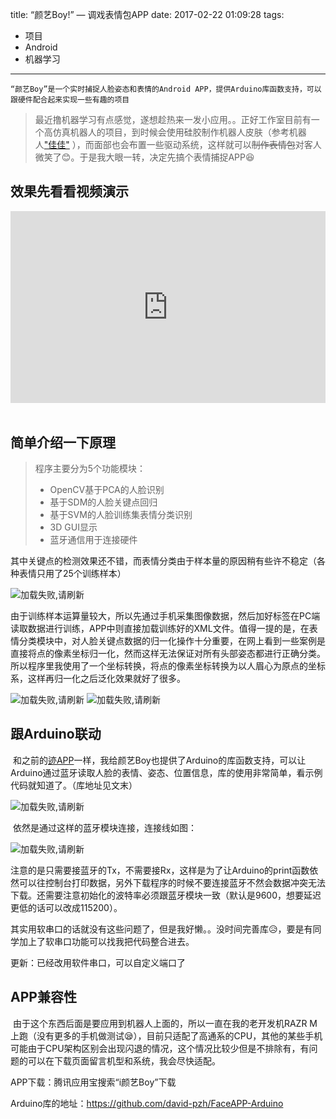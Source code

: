 title: “颜艺Boy!” — 调戏表情包APP
date: 2017-02-22 01:09:28
tags:
- 项目
- Android
- 机器学习
------
    “颜艺Boy”是一个实时捕捉人脸姿态和表情的Android APP，提供Arduino库函数支持，可以跟硬件配合起来实现一些有趣的项目
> 最近撸机器学习有点感觉，遂想趁热来一发小应用。。正好工作室目前有一个高仿真机器人的项目，到时候会使用硅胶制作机器人皮肤（参考机器人["佳佳"](http://news.mydrivers.com/1/478/478390.htm)  ），而面部也会布置一些驱动系统，这样就可以~~制作表情包~~对客人微笑了😊。于是我大眼一转，决定先搞个表情捕捉APP😆

## **效果先看看视频演示**

<div style="height: 0;padding-bottom: 61%;position: relative;">
<iframe width="560" height="315" src="http://player.youku.com/embed/XMjUyNjAxNzY3Ng" frameborder="0" allowfullscreen="" style="position: absolute;height: 100%;width: 100%;"></iframe>
</div>

<br />

## **简单介绍一下原理**

> 程序主要分为5个功能模块：
>
> * OpenCV基于PCA的人脸识别
> * 基于SDM的人脸关键点回归
> * 基于SVM的人脸训练集表情分类识别
> * 3D GUI显示
> * 蓝牙通信用于连接硬件

​        其中关键点的检测效果还不错，而表情分类由于样本量的原因稍有些许不稳定（各种表情只用了25个训练样本）

![加载失败,请刷新](/img/faceapp1.jpg)  

​        由于训练样本运算量较大，所以先通过手机采集图像数据，然后加好标签在PC端读取数据进行训练，APP中则直接加载训练好的XML文件。值得一提的是，在表情分类模块中，对人脸关键点数据的归一化操作十分重要，在网上看到一些案例是直接将点的像素坐标归一化，然而这样无法保证对所有头部姿态都进行正确分类。所以程序里我使用了一个坐标转换，将点的像素坐标转换为以人眉心为原点的坐标系，这样再归一化之后泛化效果就好了很多。

![加载失败,请刷新](/img/faceapp2.jpg)    ![加载失败,请刷新](/img/faceapp3.jpg)  

## **跟Arduino联动**

​        和之前的[迹APP](http://pengzhihui.xyz/2016/05/05/trace/)一样，我给颜艺Boy也提供了Arduino的库函数支持，可以让Arduino通过蓝牙读取人脸的表情、姿态、位置信息，库的使用非常简单，看示例代码就知道了。（库地址见文末）

![加载失败,请刷新](/img/faceapp4.jpg)  

​        依然是通过这样的蓝牙模块连接，连接线如图：

![加载失败,请刷新](/img/faceapp5.jpg)  

​        注意的是只需要接蓝牙的Tx，不需要接Rx，这样是为了让Arduino的print函数依然可以往控制台打印数据，另外下载程序的时候不要连接蓝牙不然会数据冲突无法下载。还需要注意初始化的波特率必须跟蓝牙模块一致（默认是9600，想要延迟更低的话可以改成115200）。

​        其实用软串口的话就没有这些问题了，但是我好懒。。没时间完善库😥，要是有同学加上了软串口功能可以找我把代码整合进去。

更新：已经改用软件串口，可以自定义端口了

## **APP兼容性**

​        由于这个东西后面是要应用到机器人上面的，所以一直在我的老开发机RAZR M上跑（没有更多的手机做测试😪），目前只适配了高通系的CPU，其他的某些手机可能由于CPU架构区别会出现闪退的情况，这个情况比较少但是不排除有，有问题的可以在下载页面留言机型和系统，我会尽快适配。

APP下载：腾讯应用宝搜索“i颜艺Boy”下载

Arduino库的地址：https://github.com/david-pzh/FaceAPP-Arduino
